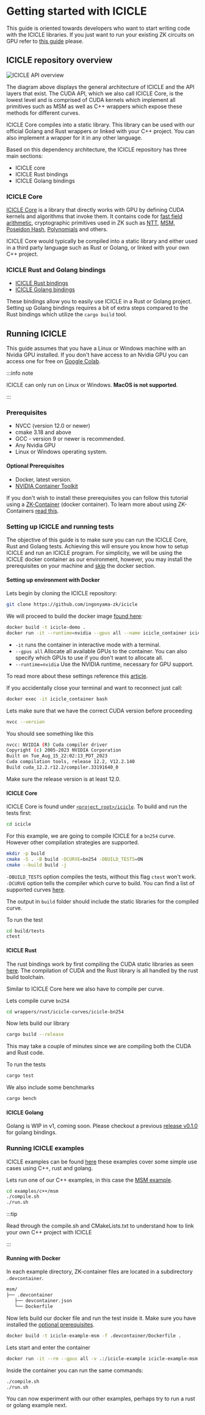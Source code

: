 # Getting started with ICICLE

This guide is oriented towards developers who want to start writing code with the ICICLE libraries. If you just want to run your existing ZK circuits on GPU refer to [this guide](./integrations.md#using-icicle-integrations) please.

## ICICLE repository overview

![ICICLE API overview](../../static/img/apilevels.png)

The diagram above displays the general architecture of ICICLE and the API layers that exist. The CUDA API, which we also call ICICLE Core, is the lowest level and is comprised of CUDA kernels which implement all primitives such as MSM as well as C++ wrappers which expose these methods for different curves.

ICICLE Core compiles into a static library. This library can be used with our official Golang and Rust wrappers or linked with your C++ project. You can also implement a wrapper for it in any other language.

Based on this dependency architecture, the ICICLE repository has three main sections:

- ICICLE core
- ICICLE Rust bindings
- ICICLE Golang bindings

### ICICLE Core

[ICICLE Core](/icicle/core) is a library that directly works with GPU by defining CUDA kernels and algorithms that invoke them. It contains code for [fast field arithmetic](https://github.com/ingonyama-zk/icicle/tree/main/icicle/include/field/field.cuh), cryptographic primitives used in ZK such as [NTT](https://github.com/ingonyama-zk/icicle/tree/main/icicle/src/ntt/), [MSM](https://github.com/ingonyama-zk/icicle/tree/main/icicle/src/msm/), [Poseidon Hash](https://github.com/ingonyama-zk/icicle/tree/main/icicle/src/poseidon/), [Polynomials](https://github.com/ingonyama-zk/icicle/tree/main/icicle/src/polynomials/) and others.

ICICLE Core would typically be compiled into a static library and either used in a third party language such as Rust or Golang, or linked with your own C++ project.

### ICICLE Rust and Golang bindings

- [ICICLE Rust bindings](/icicle/rust-bindings)
- [ICICLE Golang bindings](/icicle/golang-bindings)

These bindings allow you to easily use ICICLE in a Rust or Golang project. Setting up Golang bindings requires a bit of extra steps compared to the Rust bindings which utilize the `cargo build` tool.

## Running ICICLE

This guide assumes that you have a Linux or Windows machine with an Nvidia GPU installed. If you don't have access to an Nvidia GPU you can access one for free on [Google Colab](https://colab.google/).

:::info note

ICICLE can only run on Linux or Windows. **MacOS is not supported**.

:::

### Prerequisites

- NVCC (version 12.0 or newer)
- cmake 3.18 and above
- GCC - version 9 or newer is recommended.
- Any Nvidia GPU
- Linux or Windows operating system.

#### Optional Prerequisites

- Docker, latest version.
- [NVIDIA Container Toolkit](https://docs.nvidia.com/datacenter/cloud-native/container-toolkit/latest/index.html)

If you don't wish to install these prerequisites you can follow this tutorial using a [ZK-Container](https://github.com/ingonyama-zk/icicle/blob/main/Dockerfile) (docker container). To learn more about using ZK-Containers [read this](../ZKContainers.md).

### Setting up ICICLE and running tests

The objective of this guide is to make sure you can run the ICICLE Core, Rust and Golang tests. Achieving this will ensure you know how to setup ICICLE and run an ICICLE program. For simplicity, we will be using the ICICLE docker container as our environment, however, you may install the prerequisites on your machine and [skip](#icicle-core-1) the docker section.

#### Setting up environment with Docker

Lets begin by cloning the ICICLE repository:

```sh
git clone https://github.com/ingonyama-zk/icicle
```

We will proceed to build the docker image [found here](https://github.com/ingonyama-zk/icicle/blob/main/Dockerfile):

```sh
docker build -t icicle-demo .
docker run -it --runtime=nvidia --gpus all --name icicle_container icicle-demo
```

- `-it` runs the container in interactive mode with a terminal.
- `--gpus all` Allocate all available GPUs to the container. You can also specify which GPUs to use if you don't want to allocate all.
- `--runtime=nvidia` Use the NVIDIA runtime, necessary for GPU support.

To read more about these settings reference this [article](https://developer.nvidia.com/nvidia-container-runtime).

If you accidentally close your terminal and want to reconnect just call:

```sh
docker exec -it icicle_container bash
```

Lets make sure that we have the correct CUDA version before proceeding

```sh
nvcc --version
```

You should see something like this

```sh
nvcc: NVIDIA (R) Cuda compiler driver
Copyright (c) 2005-2023 NVIDIA Corporation
Built on Tue_Aug_15_22:02:13_PDT_2023
Cuda compilation tools, release 12.2, V12.2.140
Build cuda_12.2.r12.2/compiler.33191640_0
```

Make sure the release version is at least 12.0.

#### ICICLE Core

ICICLE Core is found under [`<project_root>/icicle`](https://github.com/ingonyama-zk/icicle/tree/main/icicle). To build and run the tests first:

```sh
cd icicle
```

For this example, we are going to compile ICICLE for a `bn254` curve. However other compilation strategies are supported.

```sh
mkdir -p build
cmake -S . -B build -DCURVE=bn254 -DBUILD_TESTS=ON
cmake --build build -j
```

`-DBUILD_TESTS` option compiles the tests, without this flag `ctest` won't work.
`-DCURVE` option tells the compiler which curve to build. You can find a list of supported curves [here](https://github.com/ingonyama-zk/icicle/tree/main/icicle/cmake/CurvesCommon.cmake#L2).

The output in `build` folder should include the static libraries for the compiled curve.

To run the test

```sh
cd build/tests
ctest
```

#### ICICLE Rust

The rust bindings work by first compiling the CUDA static libraries as seen [here](https://github.com/ingonyama-zk/icicle/blob/main/wrappers/rust/icicle-curves/icicle-bn254/build.rs). The compilation of CUDA and the Rust library is all handled by the rust build toolchain.

Similar to ICICLE Core here we also have to compile per curve.

Lets compile curve `bn254`

```sh
cd wrappers/rust/icicle-curves/icicle-bn254
```

Now lets build our library

```sh
cargo build --release
```

This may take a couple of minutes since we are compiling both the CUDA and Rust code.

To run the tests

```sh
cargo test
```

We also include some benchmarks

```sh
cargo bench
```

#### ICICLE Golang

Golang is WIP in v1, coming soon. Please checkout a previous [release v0.1.0](https://github.com/ingonyama-zk/icicle/releases/tag/v0.1.0) for golang bindings.

### Running ICICLE examples

ICICLE examples can be found [here](https://github.com/ingonyama-zk/icicle/tree/main/examples) these examples cover some simple use cases using C++, rust and golang.

Lets run one of our C++ examples, in this case the [MSM example](https://github.com/ingonyama-zk/icicle/blob/main/examples/c%2B%2B/msm/example.cu).

```sh
cd examples/c++/msm
./compile.sh
./run.sh
```

:::tip

Read through the compile.sh and CMakeLists.txt to understand how to link your own C++ project with ICICLE

:::


#### Running with Docker
In each example directory, ZK-container files are located in a subdirectory `.devcontainer`.

```sh
msm/
├── .devcontainer
   ├── devcontainer.json
   └── Dockerfile
```

Now lets build our docker file and run the test inside it. Make sure you have installed the [optional prerequisites](#optional-prerequisites).

```sh
docker build -t icicle-example-msm -f .devcontainer/Dockerfile .
```

Lets start and enter the container

```sh
docker run -it --rm --gpus all -v .:/icicle-example icicle-example-msm
```

Inside the container you can run the same commands:

```sh
./compile.sh
./run.sh
```

You can now experiment with our other examples, perhaps try to run a rust or golang example next.